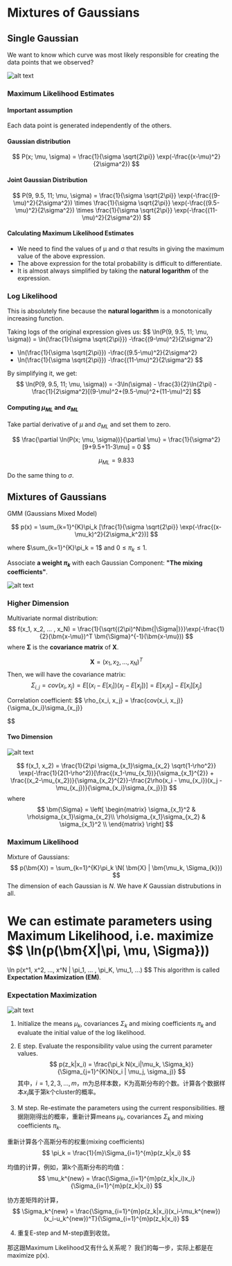 # Mixtures of Gaussians

## Single Gaussian
We want to know which curve was most likely responsible for creating the data points that we observed? 

![alt text](./Gaussians-images/single-gaussian.png)

### Maximum Likelihood Estimates

#### Important assumption
Each data point is generated independently of the others.

#### Gaussian distribution
$$
P(x; \mu, \sigma) = 
\frac{1}{\sigma \sqrt{2\pi}}
\exp(-\frac{(x-\mu)^2}{2\sigma^2})
$$

#### Joint Gaussian Distribution
$$
P(9, 9.5, 11; \mu, \sigma) = 
\frac{1}{\sigma \sqrt{2\pi}} 
\exp(-\frac{(9-\mu)^2}{2\sigma^2}) \times
\frac{1}{\sigma \sqrt{2\pi}}
\exp(-\frac{(9.5-\mu)^2}{2\sigma^2}) \times
\frac{1}{\sigma \sqrt{2\pi}}
\exp(-\frac{(11-\mu)^2}{2\sigma^2})
$$

#### Calculating Maximum Likelihood Estimates
- We need to find the values of μ and σ that results in giving the maximum value of the above expression. 
- The above expression for the total probability is difficult to differentiate. 
- It is almost always simplified by taking the **natural logarithm** of the expression.  

### Log Likelihood
This is absolutely fine because the **natural logarithm** is a monotonically increasing function.

Taking logs of the original expression gives us:
$$
\ln(P(9, 9.5, 11; \mu, \sigma)) = 
\ln(\frac{1}{\sigma \sqrt{2\pi}})
-\frac{(9-\mu)^2}{2\sigma^2}
+ \ln(\frac{1}{\sigma \sqrt{2\pi}})
-\frac{(9.5-\mu)^2}{2\sigma^2}
+ \ln(\frac{1}{\sigma \sqrt{2\pi}})
-\frac{(11-\mu)^2}{2\sigma^2}
$$

By simplifying it, we get:
$$
\ln(P(9, 9.5, 11; \mu, \sigma)) = 
-3\ln(\sigma) - \frac{3}{2}\ln(2\pi) - \frac{1}{2\sigma^2}[(9-\mu)^2+(9.5-\mu)^2+(11-\mu)^2]
$$

#### Computing $\mu_{ML}$ and $\sigma_{ML}$
Take partial derivative of $\mu$ and $\sigma_{ML}$ and set them to zero.

$$
\frac{\partial \ln(P(x; \mu, \sigma))}{\partial \mu}
= \frac{1}{\sigma^2}[9+9.5+11-3\mu] = 0
$$

$$
\mu_{ML} = 9.833
$$

Do the same thing to $\sigma$.

## Mixtures of Gaussians
GMM (Gaussians Mixed Model)

$$
p(x) = \sum_{k=1}^{K}\pi_k [\frac{1}{\sigma \sqrt{2\pi}}
\exp(-\frac{(x-\mu_k)^2}{2\sigma_k^2})]
$$

where $\sum_{k=1}^{K}\pi_k = 1$ and $0 \le \pi_k \le 1$.

Associate **a weight $\pi_k$** with each Gaussian Component: **"The mixing coefficients"**.

![alt text](./Gaussians-images/gmm-01.png)

### Higher Dimension
Multivariate normal distribution:
$$
f(x_1, x_2, ... , x_N) = \frac{1}{\sqrt{(2\pi)^N\bm{|\Sigma|}}}\exp(-\frac{1}{2}(\bm{x-\mu})^T \bm{\Sigma}^{-1}(\bm{x-\mu}))
$$
where $\bm{\Sigma}$ is the **covariance matrix** of $\bm{X}$.

$$
\bm{X} = (x_1, x_2, ... , x_N)^T
$$
Then, we will have the covariance matrix:
$$
\Sigma_{i,j} = cov(x_i, x_j) = E[(x_i-E[x_i])(x_j-E[x_j])]
= E[x_ix_j] - E[x_i][x_j]
$$

Correlation coefficient:
$$
\rho_{x_i, x_j} = \frac{cov(x_i, x_j)}{\sigma_{x_i}\sigma_{x_j}}

$$

#### Two Dimension
![alt text](./Gaussians-images/MultivariateNormal.png)

$$
f(x_1, x_2) = \frac{1}{2\pi \sigma_{x_1}\sigma_{x_2} \sqrt{1-\rho^2}}
\exp(-\frac{1}{2(1-\rho^2)}[\frac{(x_1-\mu_{x_1})}{\sigma_{x_1}^{2}} + \frac{(x_2-\mu_{x_2})}{\sigma_{x_2}^{2}}-\frac{2\rho(x_i - \mu_{x_i})(x_j - \mu_{x_j})}{\sigma_{x_i}\sigma_{x_j}}])
$$
where 
$$
\bm{\Sigma} =
\left[
 \begin{matrix}
   \sigma_{x_1}^2 & \rho\sigma_{x_1}\sigma_{x_2}\\
   \rho\sigma_{x_1}\sigma_{x_2} & \sigma_{x_1}^2  \\
  \end{matrix} 
\right]
$$

### Maximum Likelihood
Mixture of Gaussians:
$$
p(\bm{X}) = \sum_{k=1}^{K}\pi_k \N( \bm{X} | \bm{\mu_k, \Sigma_{k}})
$$
The dimension of each Gaussian is $N$. We have $K$ Gaussian distrubutions in all.


We can estimate parameters using Maximum Likelihood, i.e. maximize 
$$
\ln(p(\bm{X|\pi, \mu, \Sigma}))
=
\ln p(x^1, x^2, ..., x^N | \pi_1, ... , \pi_K, \mu_1, ...)
$$
This algorithm is called **Expectation Maximization (EM)**.

### Expectation Maximization



![alt text](./Gaussians-images/EM-for-GMM.png)

1. Initialize the means $\mu_k$, covariances $\Sigma_k$ and mixing coefficients $\pi_k$ and evaluate the initial value of the log likelihood.
2. E step. Evaluate the responsibility value using the current parameter values. 
$$
p(z_k|x_i) = \frac{\pi_k N(x_i|\mu_k, \Sigma_k)}{\Sigma_{j=1}^{K}N(x_i | \mu_j, \sigma_j)}
$$
其中，$i = 1, 2, 3, ..., m$，m为总样本数，K为高斯分布的个数。计算各个数据样本$x_i$属于第k个cluster的概率。

3. M step. Re-estimate the parameters using the current responsibilities. 根据刚刚得出的概率，重新计算means $\mu_k$, covariances $\Sigma_k$ and mixing coefficients $\pi_k$.

重新计算各个高斯分布的权重(mixing coefficients) 
$$
\pi_k = \frac{1}{m}\Sigma_{i=1}^{m}p(z_k|x_i)
$$

均值的计算，例如，第k个高斯分布的均值：
$$
\mu_k^{new} = \frac{\Sigma_{i=1}^{m}p(z_k|x_i)x_i}{\Sigma_{i=1}^{m}p(z_k|x_i)}
$$

协方差矩阵的计算，
$$
\Sigma_k^{new} = \frac{\Sigma_{i=1}^{m}p(z_k|x_i)(x_i-\mu_k^{new})(x_i-u_k^{new})^T}{\Sigma_{i=1}^{m}p(z_k|x_i)}
$$

4. 重复E-step and M-step直到收敛。

那这跟Maximum Likelihood又有什么关系呢？
我们的每一步，实际上都是在maximize p(x).
